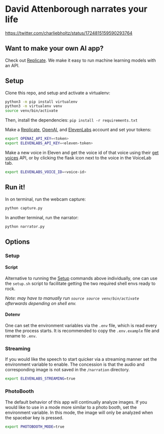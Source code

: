 # David Attenborough narrates your life

https://twitter.com/charliebholtz/status/1724815159590293764

## Want to make your own AI app?

Check out [Replicate](https://replicate.com). We make it easy to run machine learning models with an API.

## Setup

Clone this repo, and setup and activate a virtualenv:

```bash
python3 -m pip install virtualenv
python3 -m virtualenv venv
source venv/bin/activate
```

Then, install the dependencies:
`pip install -r requirements.txt`

Make a [Replicate](https://replicate.com), [OpenAI](https://beta.openai.com/), and [ElevenLabs](https://elevenlabs.io) account and set your tokens:

```bash
export OPENAI_API_KEY=<token>
export ELEVENLABS_API_KEY=<eleven-token>
```

Make a new voice in Eleven and get the voice id of that voice using their [get voices](https://elevenlabs.io/docs/api-reference/voices) API, or by clicking the flask icon next to the voice in the VoiceLab tab.

```bash
export ELEVENLABS_VOICE_ID=<voice-id>
```

## Run it!

In on terminal, run the webcam capture:

```bash
python capture.py
```

In another terminal, run the narrator:

```bash
python narrator.py
```

## Options

### Setup

#### Script

Alternative to running the [Setup](#setup) commands above individually, one can use the `setup.sh` script to facilitate getting the two required shell envs ready to rock.

_Note: may have to manually run `source source venv/bin/activate` afterwards depending on shell env._

#### Dotenv

One can set the environment variables via the `.env` file, which is read every time the process starts. It is recommended to copy the `.env.example` file and rename to `.env`.

### Streaming

If you would like the speech to start quicker via a streaming manner set the environment variable to enable. The concession is that the audio and corresponding image is not saved in the `/narration` directory.

```bash
export ELEVENLABS_STREAMING=true
```

### PhotoBooth

The default behavior of this app will continually analyze images. If you would like to use in a mode more similar to a photo booth, set the environment variable. In this mode, the image will only be analyzed when the spacebar key is pressed.

```bash
export PHOTOBOOTH_MODE=true
```
